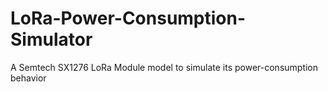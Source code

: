 # LoRa-Power-Consumption-Simulator
A Semtech SX1276 LoRa Module model to simulate its power-consumption behavior
